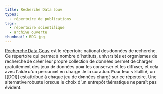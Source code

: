 ```yaml
---
title: Recherche Data Gouv
types:
  - répertoire de publications
tags:
  - répertoire scientifique
  - archive ouverte
thumbnail: RDG.jpg
---
```


[Recherche Data Gouv](https://recherche.data.gouv.fr/fr) est le répertoire national des données de recherche. 
Ce répertoire qui permet à nombre d'instituts, universités et organismes de recherche de créer leur propre collection de données permet de charger gratuitement des jeux de données pour les conserver et les diffuser, et cela avec l'aide d'un personnel en charge de la curation. 
Pour leur visibilité, un [[DOI]] est attribué à chaque jeu de données chargé sur ce répertoire. 
Une alternative robuste lorsque le choix d'un entrepôt thématique ne paraît pas évident.   